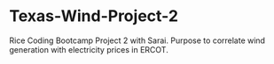 # Texas-Wind-Project-2
Rice Coding Bootcamp Project 2 with Sarai. Purpose to correlate wind generation with electricity prices in ERCOT.

